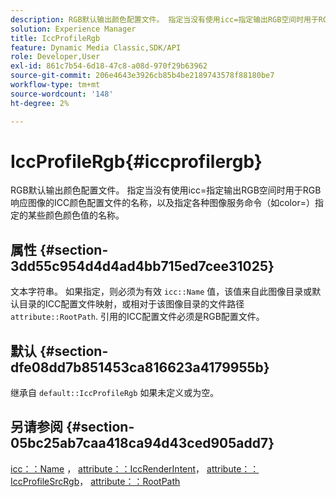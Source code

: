 ```yaml
---
description: RGB默认输出颜色配置文件。 指定当没有使用icc=指定输出RGB空间时用于RGB响应图像的ICC颜色配置文件的名称，以及指定各种图像服务命令（如color=）指定的某些颜色颜色值的名称。
solution: Experience Manager
title: IccProfileRgb
feature: Dynamic Media Classic,SDK/API
role: Developer,User
exl-id: 861c7b54-6d18-47c8-a08d-970f29b63962
source-git-commit: 206e4643e3926cb85b4be2189743578f88180be7
workflow-type: tm+mt
source-wordcount: '148'
ht-degree: 2%

---
```


# IccProfileRgb{#iccprofilergb}

RGB默认输出颜色配置文件。 指定当没有使用icc=指定输出RGB空间时用于RGB响应图像的ICC颜色配置文件的名称，以及指定各种图像服务命令（如color=）指定的某些颜色颜色值的名称。

## 属性 {#section-3dd55c954d4d4ad4bb715ed7cee31025}

文本字符串。 如果指定，则必须为有效 `icc::Name` 值，该值来自此图像目录或默认目录的ICC配置文件映射，或相对于该图像目录的文件路径 `attribute::RootPath`. 引用的ICC配置文件必须是RGB配置文件。

## 默认 {#section-dfe08dd7b851453ca816623a4179955b}

继承自 `default::IccProfileRgb` 如果未定义或为空。

## 另请参阅 {#section-05bc25ab7caa418ca94d43ced905add7}

[icc：：Name](../../../../../is-api/image-catalog/image-serving-api-ref/c-image-catalog-reference/c-icc-profile-map-reference/r-name-icc.md#reference-9e7d3c8e35434981a3dfac66b8946cbe) ， [attribute：：IccRenderIntent](../../../../../is-api/image-catalog/image-serving-api-ref/c-image-catalog-reference/c-attributes-reference/r-iccrenderintent.md#reference-012f207f28bd4406a5368d23ed95a51f)， [attribute：：IccProfileSrcRgb](../../../../../is-api/image-catalog/image-serving-api-ref/c-image-catalog-reference/c-attributes-reference/r-iccprofilesrcrgb.md#reference-b8e576d075b44f5c94d95bfb5aa22ae2)， [attribute：：RootPath](../../../../../is-api/image-catalog/image-serving-api-ref/c-image-catalog-reference/c-attributes-reference/r-rootpath.md#reference-17d57e5967be403b8408fa7214017494)
